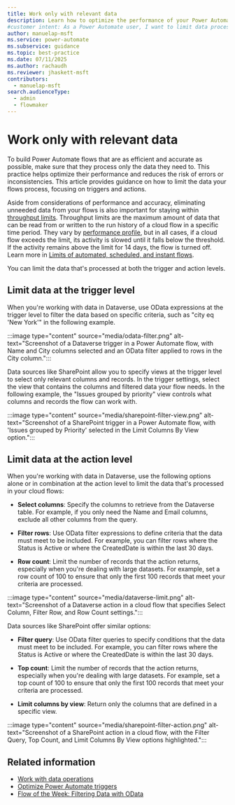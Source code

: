 ```yaml
---
title: Work only with relevant data
description: Learn how to optimize the performance of your Power Automate flows by ensuring that only necessary data is processed.
#customer intent: As a Power Automate user, I want to limit data processed in Power Automate so that I can optimize efficiency and accuracy in automated workflows.
author: manuelap-msft
ms.service: power-automate
ms.subservice: guidance
ms.topic: best-practice
ms.date: 07/11/2025
ms.author: rachaudh
ms.reviewer: jhaskett-msft
contributors: 
  - manuelap-msft
search.audienceType: 
  - admin
  - flowmaker
---
```


# Work only with relevant data

To build Power Automate flows that are as efficient and accurate as possible, make sure that they process only the data they need to. This practice helps optimize their performance and reduces the risk of errors or inconsistencies. This article provides guidance on how to limit the data your flows process, focusing on triggers and actions.

Aside from considerations of performance and accuracy, eliminating unneeded data from your flows is also important for staying within [throughput limits](../../limits-and-config.md#throughput-limits). Throughput limits are the maximum amount of data that can be read from or written to the run history of a cloud flow in a specific time period. They vary by [performance profile](../../limits-and-config.md#performance-profiles), but in all cases, if a cloud flow exceeds the limit, its activity is slowed until it falls below the threshold. If the activity remains above the limit for 14 days, the flow is turned off. Learn more in [Limits of automated, scheduled, and instant flows](../../limits-and-config.md).

You can limit the data that's processed at both the trigger and action levels.

## Limit data at the trigger level

When you're working with data in Dataverse, use OData expressions at the trigger level to filter the data based on specific criteria, such as "city eq 'New York'" in the following example.

:::image type="content" source="media/odata-filter.png" alt-text="Screenshot of a Dataverse trigger in a Power Automate flow, with Name and City columns selected and an OData filter applied to rows in the City column.":::

Data sources like SharePoint allow you to specify views at the trigger level to select only relevant columns and records. In the trigger settings, select the view that contains the columns and filtered data your flow needs. In the following example, the "Issues grouped by priority" view controls what columns and records the flow can work with.

:::image type="content" source="media/sharepoint-filter-view.png" alt-text="Screenshot of a SharePoint trigger in a Power Automate flow, with 'Issues grouped by Priority' selected in the Limit Columns By View option.":::

## Limit data at the action level

When you're working with data in Dataverse, use the following options alone or in combination at the action level to limit the data that's processed in your cloud flows:

- **Select columns**: Specify the columns to retrieve from the Dataverse table. For example, if you only need the Name and Email columns, exclude all other columns from the query.

- **Filter rows**: Use OData filter expressions to define criteria that the data must meet to be included. For example, you can filter rows where the Status is Active or where the CreatedDate is within the last 30 days.

- **Row count**: Limit the number of records that the action returns, especially when you're dealing with large datasets. For example, set a row count of 100 to ensure that only the first 100 records that meet your criteria are processed.

:::image type="content" source="media/dataverse-limit.png" alt-text="Screenshot of a Dataverse action in a cloud flow that specifies Select Column, Filter Row, and Row Count settings.":::

Data sources like SharePoint offer similar options:

- **Filter query**: Use OData filter queries to specify conditions that the data must meet to be included. For example, you can filter rows where the Status is Active or where the CreatedDate is within the last 30 days.

- **Top count**: Limit the number of records that the action returns, especially when you're dealing with large datasets. For example, set a top count of 100 to ensure that only the first 100 records that meet your criteria are processed.

- **Limit columns by view**: Return only the columns that are defined in a specific view.

:::image type="content" source="media/sharepoint-filter-action.png" alt-text="Screenshot of a SharePoint action in a cloud flow, with the Filter Query, Top Count, and Limit Columns By View options highlighted.":::

## Related information

- [Work with data operations](./use-data-operations.md)
- [Optimize Power Automate triggers](./optimize-power-automate-triggers.md)
- [Flow of the Week: Filtering Data with OData](https://www.microsoft.com/power-platform/blog/power-automate/advanced-flow-of-the-week-filtering-with-odata/)
